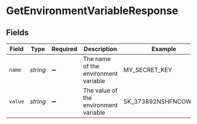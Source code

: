 # GetEnvironmentVariableResponse


## Fields

| Field                                 | Type                                  | Required                              | Description                           | Example                               |
| ------------------------------------- | ------------------------------------- | ------------------------------------- | ------------------------------------- | ------------------------------------- |
| `name`                                | *string*                              | :heavy_minus_sign:                    | The name of the environment variable  | MY_SECRET_KEY                         |
| `value`                               | *string*                              | :heavy_minus_sign:                    | The value of the environment variable | SK_373892NSHFNCOWFO...                |